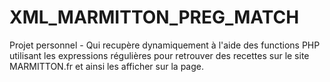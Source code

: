 # XML_MARMITTON_PREG_MATCH
Projet personnel - Qui recupère dynamiquement à l'aide des functions PHP utilisant les expressions régulières pour retrouver des recettes sur le site MARMITTON.fr et ainsi les afficher sur la page.
